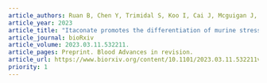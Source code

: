 ```yaml
---
article_authors: Ruan B, Chen Y, Trimidal S, Koo I, Cai J, Mcguigan J, <b>Hall MA</b>, Patterson AD, Prabhu KS, Paulson RF. 
article_year: 2023
article_title: "Itaconate promotes the differentiation of murine stress erythroid progenitors by increasing Nrf2 activity."
article_journal: bioRxiv
article_volume: 2023.03.11.532211.
article_pages: Preprint. Blood Advances in revision.
article_url: https://www.biorxiv.org/content/10.1101/2023.03.11.532211v1.abstract
priority: 1
---
```

